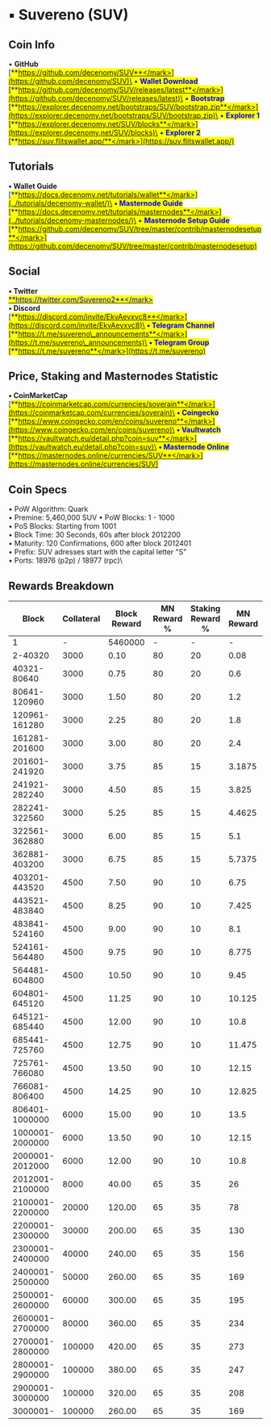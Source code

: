 # ▪ Suvereno (SUV)

## Coin Info

• **GitHub**\
[<mark style="color:blue;">**https://github.com/decenomy/SUV**</mark>](https://github.com/decenomy/SUV)\
• **Wallet Download**\
[<mark style="color:blue;">**https://github.com/decenomy/SUV/releases/latest**</mark>](https://github.com/decenomy/SUV/releases/latest)\
• **Bootstrap**\
[<mark style="color:blue;">**https://explorer.decenomy.net/bootstraps/SUV/bootstrap.zip**</mark>](https://explorer.decenomy.net/bootstraps/SUV/bootstrap.zip)\
• **Explorer 1** \
[<mark style="color:blue;">**https://explorer.decenomy.net/SUV/blocks**</mark>](https://explorer.decenomy.net/SUV/blocks)\
• **Explorer 2**\
[<mark style="color:blue;">**https://suv.flitswallet.app/**</mark>](https://suv.flitswallet.app/)

## Tutorials

**• Wallet Guide**\
[<mark style="color:blue;">**https://docs.decenomy.net/tutorials/wallet**</mark>](../tutorials/decenomy-wallet/)\
**• Masternode Guide**\
[<mark style="color:blue;">**https://docs.decenomy.net/tutorials/masternodes**</mark>](../tutorials/decenomy-masternodes/)\
• **Masternode Setup Guide**\
[<mark style="color:blue;">**https://github.com/decenomy/SUV/tree/master/contrib/masternodesetup**</mark>](https://github.com/decenomy/SUV/tree/master/contrib/masternodesetup)

## Social

**• Twitter**\
[<mark style="color:blue;">**https://twitter.com/Suvereno2**</mark> ](https://twitter.com/Suvereno2)\
**• Discord**\
[<mark style="color:blue;">**https://discord.com/invite/EkvAevxvc8**</mark>](https://discord.com/invite/EkvAevxvc8)\
**• Telegram Channel**\
[<mark style="color:blue;">**https://t.me/suvereno\_announcements**</mark>](https://t.me/suvereno\_announcements)\
**• Telegram Group**\
[<mark style="color:blue;">**https://t.me/suvereno**</mark>](https://t.me/suvereno)

## Price, Staking and Masternodes Statistic

**• CoinMarketCap**\
[<mark style="color:blue;">**https://coinmarketcap.com/currencies/soverain**</mark>](https://coinmarketcap.com/currencies/soverain)\
**• Coingecko**\
[<mark style="color:blue;">**https://www.coingecko.com/en/coins/suvereno**</mark>](https://www.coingecko.com/en/coins/suvereno)\
**• Vaultwatch**\
[<mark style="color:blue;">**https://vaultwatch.eu/detail.php?coin=suv**</mark>](https://vaultwatch.eu/detail.php?coin=suv)\
**• Masternode Online**\
[<mark style="color:blue;">**https://masternodes.online/currencies/SUV**</mark>](https://masternodes.online/currencies/SUV)

## Coin Specs

• PoW Algorithm: Quark\
• Premine: 5,460,000 SUV • PoW Blocks: 1 - 1000 \
• PoS Blocks: Starting from 1001\
• Block Time: 30 Seconds, 60s after block 2012200\
• Maturity: 120 Confirmations, 600 after block 2012401\
• Prefix: SUV adresses start with the capital letter "S"\
• Ports: 18976 (p2p) / 18977 (rpc)\


## Rewards Breakdown

| Block           | Collateral | Block Reward | MN Reward % | Staking Reward % | MN Reward | Staker Reward |
| --------------- | ---------- | ------------ | ----------- | ---------------- | --------- | ------------- |
| 1               | -          | 5460000      | -           | -                | -         | -             |
| 2-40320         | 3000       | 0.10         | 80          | 20               | 0.08      | 0.02          |
| 40321-80640     | 3000       | 0.75         | 80          | 20               | 0.6       | 0.15          |
| 80641-120960    | 3000       | 1.50         | 80          | 20               | 1.2       | 0.30          |
| 120961-161280   | 3000       | 2.25         | 80          | 20               | 1.8       | 0.45          |
| 161281-201600   | 3000       | 3.00         | 80          | 20               | 2.4       | 0.60          |
| 201601-241920   | 3000       | 3.75         | 85          | 15               | 3.1875    | 0.5625        |
| 241921-282240   | 3000       | 4.50         | 85          | 15               | 3.825     | 0.675         |
| 282241-322560   | 3000       | 5.25         | 85          | 15               | 4.4625    | 0.7875        |
| 322561-362880   | 3000       | 6.00         | 85          | 15               | 5.1       | 0.9           |
| 362881-403200   | 3000       | 6.75         | 85          | 15               | 5.7375    | 0.975         |
| 403201-443520   | 4500       | 7.50         | 90          | 10               | 6.75      | 0.75          |
| 443521-483840   | 4500       | 8.25         | 90          | 10               | 7.425     | 0.825         |
| 483841-524160   | 4500       | 9.00         | 90          | 10               | 8.1       | 0.9           |
| 524161-564480   | 4500       | 9.75         | 90          | 10               | 8.775     | 0.975         |
| 564481-604800   | 4500       | 10.50        | 90          | 10               | 9.45      | 1.05          |
| 604801-645120   | 4500       | 11.25        | 90          | 10               | 10.125    | 1.125         |
| 645121-685440   | 4500       | 12.00        | 90          | 10               | 10.8      | 1.2           |
| 685441-725760   | 4500       | 12.75        | 90          | 10               | 11.475    | 1.275         |
| 725761-766080   | 4500       | 13.50        | 90          | 10               | 12.15     | 1.35          |
| 766081-806400   | 4500       | 14.25        | 90          | 10               | 12.825    | 1.425         |
| 806401-1000000  | 6000       | 15.00        | 90          | 10               | 13.5      | 1.5           |
| 1000001-2000000 | 6000       | 13.50        | 90          | 10               | 12.15     | 1.35          |
| 2000001-2012000 | 6000       | 12.00        | 90          | 10               | 10.8      | 1.2           |
| 2012001-2100000 | 8000       | 40.00        | 65          | 35               | 26        | 14            |
| 2100001-2200000 | 20000      | 120.00       | 65          | 35               | 78        | 42            |
| 2200001-2300000 | 30000      | 200.00       | 65          | 35               | 130       | 70            |
| 2300001-2400000 | 40000      | 240.00       | 65          | 35               | 156       | 84            |
| 2400001-2500000 | 50000      | 260.00       | 65          | 35               | 169       | 91            |
| 2500001-2600000 | 60000      | 300.00       | 65          | 35               | 195       | 105           |
| 2600001-2700000 | 80000      | 360.00       | 65          | 35               | 234       | 126           |
| 2700001-2800000 | 100000     | 420.00       | 65          | 35               | 273       | 147           |
| 2800001-2900000 | 100000     | 380.00       | 65          | 35               | 247       | 133           |
| 2900001-3000000 | 100000     | 320.00       | 65          | 35               | 208       | 112           |
| 3000001-        | 100000     | 260.00       | 65          | 35               | 169       | 91            |
